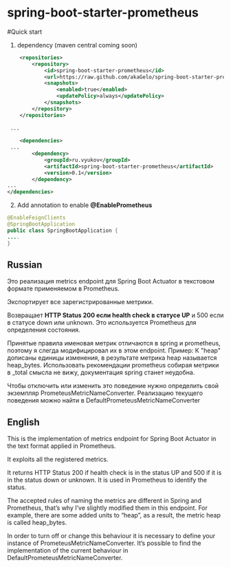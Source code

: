 # spring-boot-starter-prometheus


#Quick start

1. dependency (maven central  coming soon)
```xml
	<repositories>
		<repository>
			<id>spring-boot-starter-prometheus</id>
			<url>https://raw.github.com/akaGelo/spring-boot-starter-prometheus/mvn-repo/</url>
			<snapshots>
				<enabled>true</enabled>
				<updatePolicy>always</updatePolicy>
			</snapshots>
		</repository>
	</repositories>
	
 ...
	
	<dependencies>
 ...
		<dependency>
			<groupId>ru.vyukov</groupId>
			<artifactId>spring-boot-starter-prometheus</artifactId>
			<version>0.1</version>
		</dependency>
...
</dependencies>
```

2. Add annotation to enable **@EnablePrometheus**



```java
@EnableFeignClients
@SpringBootApplication
public class SpringBootApplication {
....
}

```


## Russian
Это реализация metrics endpoint для Spring Boot Actuator в текстовом формате применяемом в Prometheus. 

Экспортирует все зарегистрированные метрики.

Возвращает **HTTP Status 200 если health check в статусе UP** и 500 если в статусе down или unknown. Это используется Prometheus для определения состояния.


Принятые правила именовая метрик отличаются в spring и prometheus, поэтому я слегда модифицировал их в этом endpoint.
Пример:
К "heap" дописаны единицы изменения, в результате метрика heap называется  heap_bytes.
Использовать рекомендации prometheus собирая метрики в _total смысла не вижу, документация spring станет неудобна.   

Чтобы отключить или изменить это поведение нужно определить свой экземпляр PrometeusMetricNameConverter. Реализацию текущего поведения можно найти в DefaultPrometeusMetricNameConverter




## English
This is the implementation of metrics endpoint for Spring Boot Actuator in the text format applied in Prometheus.

It exploits all the registered metrics.

It returns HTTP Status 200 if health check is in the status UP and 500 if it is in the status down or unknown. It is used in Prometheus to identify the status.

The accepted rules of naming the metrics are different in Spring and Prometheus, that’s why I’ve slightly modified them in this endpoint. For example, there are some added units to “heap”, as a result, the metric heap is called heap_bytes.

In order to turn off or change this behaviour it is necessary to define your instance of PrometeusMetricNameConverter. It’s possible to find the implementation of the current behaviour in DefaultPrometeusMetricNameConverter.



